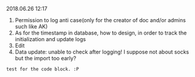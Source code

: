 2018.06.26 12:17
1. Permission to log anti case(only for the creator of doc and/or admins such like AK)
2. As for the timestamp in database, how to design, in order to track the initialization and update logs
3. Edit
4. Data update: unable to check after logging! I suppose not about socks but the import too early?

```
test for the code block. :P
```
